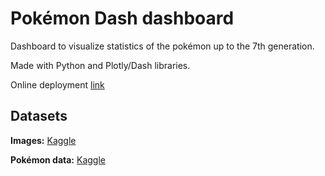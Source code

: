 # Pokémon Dash dashboard

Dashboard to visualize statistics of the pokémon up to the 7th generation.

Made with Python and Plotly/Dash libraries.

Online deployment [link](https://mikemayuare.com/pokedash)

## Datasets

**Images:** [Kaggle](https://www.kaggle.com/datasets/kvpratama/pokemon-images-dataset)

**Pokémon data:** [Kaggle](https://www.kaggle.com/datasets/rounakbanik/pokemon)
